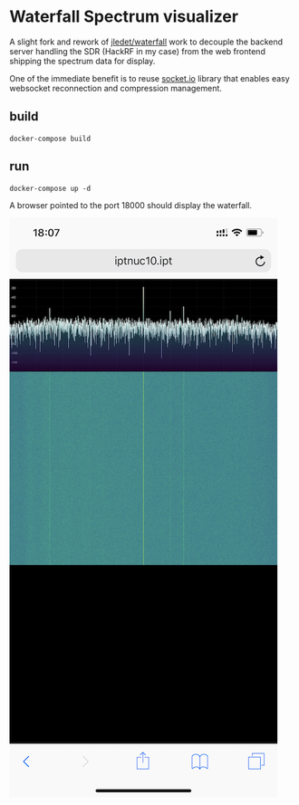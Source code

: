 # Waterfall Spectrum visualizer 

A slight fork and rework of [jledet/waterfall](https://github.com/jledet/waterfall) work to decouple the backend server handling the SDR (HackRF in my case) from the web frontend shipping the spectrum data for display.

One of the immediate benefit is to reuse [socket.io](socket.io) library that enables easy websocket reconnection and compression management.

## build

```
docker-compose build
```

## run
```
docker-compose up -d
```

A browser pointed to the port 18000 should display the waterfall. 

![iPhone screenshot](img/iphone.png) 

